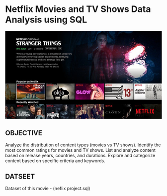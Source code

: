 # Netflix Movies and TV Shows Data Analysis using SQL
![netflix logo](Netflixclone.jpg)

## OBJECTIVE
Analyze the distribution of content types (movies vs TV shows).
Identify the most common ratings for movies and TV shows.
List and analyze content based on release years, countries, and durations.
Explore and categorize content based on specific criteria and keywords.

## DATSEET 
Dataset of this movie - (neflix project.sql)




